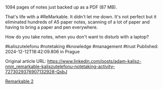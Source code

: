 1094 pages of notes just backed up as a PDF (87 MB).


That's life with a #ReMarkable. It didn't let me down. It's not perfect but it eliminated hundreds of A5 paper notes, scanning of a lot of paper and having to bring a paper and pen everywhere.


How do you take notes, when you don't want to disturb with a laptop?


#kaliszutelefonu #notetaking #knowledge #management #trust
Published: 2024-12-12T18:42:09.806 in Prague

Original article URL: https://www.linkedin.com/posts/adam-kalisz-nnm_remarkable-kaliszutelefonu-notetaking-activity-7273029376907132928-QsbJ

[Remarkable 2](./media/remarkable-2.jpg)